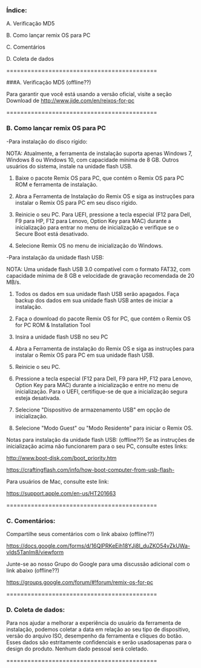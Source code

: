 ### Índice:

A. Verificação MD5

B. Como lançar remix OS para PC

C. Comentários

D. Coleta de dados


===========================================


###A. Verificação MD5 (offline??)

Para garantir que você está usando a versão oficial, visite a seção Download de http://www.jide.com/en/reixos-for-pc


===========================================


### B. Como lançar remix OS para PC


-Para instalação do disco rígido:

NOTA: Atualmente, a ferramenta de instalação suporta apenas Windows 7, Windows 8 ou Windows 10, com capacidade mínima de 8 GB. Outros usuários do sistema, instale na unidade flash USB.

1. Baixe o pacote Remix OS para PC, que contém o Remix OS para PC ROM e ferramenta de instalação.

2. Abra a Ferramenta de Instalação do Remix OS e siga as instruções para instalar o Remix OS para PC em seu disco rígido.

3. Reinicie o seu PC.
Para UEFI, pressione a tecla especial (F12 para Dell, F9 para HP, F12 para Lenovo, Option Key para MAC) durante a inicialização para entrar no menu de inicialização e verifique se o Secure Boot está desativado.

4. Selecione Remix OS no menu de inicialização do Windows.



-Para instalação da unidade flash USB:

NOTA: Uma unidade flash USB 3.0 compatível com o formato FAT32, com capacidade mínima de 8 GB e velocidade de gravação recomendada de 20 MB/s.

1. Todos os dados em sua unidade flash USB serão apagados. Faça backup dos dados em sua unidade flash USB antes de iniciar a instalação.  

2. Faça o download do pacote Remix OS for PC, que contém o Remix OS for PC ROM & Installation Tool

3. Insira a unidade flash USB no seu PC

4. Abra a Ferramenta de instalação do Remix OS e siga as instruções para instalar o Remix OS para PC em sua unidade flash USB.

5. Reinicie o seu PC.

6. Pressione a tecla especial (F12 para Dell, F9 para HP, F12 para Lenovo, Option Key para MAC) durante a inicialização e entre no menu de inicialização.
Para o UEFI, certifique-se de que a inicialização segura esteja desativada.

7. Selecione "Dispositivo de armazenamento USB" em opção de inicialização.

8. Selecione "Modo Guest" ou "Modo Residente" para iniciar o Remix OS.


Notas para instalação da unidade flash USB: (offline??)
Se as instruções de inicialização acima não funcionarem para o seu PC, consulte estes links: 

http://www.boot-disk.com/boot_priority.htm

https://craftingflash.com/info/how-boot-computer-from-usb-flash-

Para usuários de Mac, consulte este link:

https://support.apple.com/en-us/HT201663



===========================================


### C. Comentários:

Compartilhe seus comentários com o link abaixo (offline??)

https://docs.google.com/forms/d/16QlPRKeEih18YJj8I_duZKO54vZkUWa-vIds5TanIm8/viewform

Junte-se ao nosso Grupo do Google para uma discussão adicional com o link abaixo (offline??)

https://groups.google.com/forum/#!forum/remix-os-for-pc


===========================================


### D. Coleta de dados:

Para nos ajudar a melhorar a experiência do usuário da ferramenta de instalação, podemos coletar a data em relação ao seu tipo de dispositivo, versão do arquivo ISO, desempenho da ferramenta e cliques do botão.
Esses dados são estritamente confidenciais e serão usados ​​apenas para o design do produto.
Nenhum dado pessoal será coletado.


===========================================

